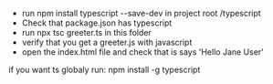 * run npm install typescript --save-dev in project root /typescript
* Check that package.json has typescript
* run npx tsc greeter.ts in this folder
* verify that you get a greeter.js with javascript
* open the index.html file and check that is says 'Hello Jane User'

if you want ts globaly run:
npm install -g typescript